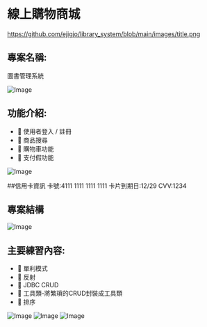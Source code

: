 # 線上購物商城
https://github.com/ejigjo/library_system/blob/main/images/title.png
## 專案名稱:
圖書管理系統  

![Image](https://github.com/user-attachments/assets/a2e21557-08cd-45f0-b0e3-9c8ceb9551ac)
## 功能介紹:

- 🔹 使用者登入 / 註冊
- 🔹 商品搜尋
- 🔹 購物車功能
- 🔹 支付假功能
  
![Image](https://github.com/user-attachments/assets/c5822c21-b9ea-4d5c-819a-f0b38cba3702)

##信用卡資訊
卡號:4111 1111 1111 1111
卡片到期日:12/29
CVV:1234




## 專案結構  
![Image](https://github.com/user-attachments/assets/4d648593-2ec2-4197-8e24-59bb6a5fb131)
## 主要練習內容:
- 🔹 單利模式  
- 🔹 反射  
- 🔹 JDBC CRUD  
- 🔹 工具類-將繁瑣的CRUD封裝成工具類  
- 🔹 排序  


![Image](https://github.com/user-attachments/assets/a7738902-a51e-4ea1-bcb7-bea0796b756d)
![Image](https://github.com/user-attachments/assets/11298808-12f5-4ad2-905a-7982ee8f33aa)
![Image](https://github.com/user-attachments/assets/15c8f204-8c4c-4a44-b145-cce7de3f000e)
